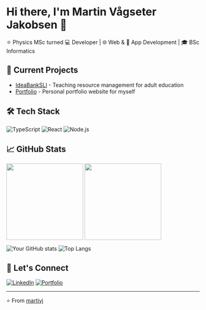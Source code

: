 # Hi there, I'm Martin Vågseter Jakobsen 👋

⚛️ Physics MSc turned 💻 Developer | 🌐 Web & 📱 App Development | 🎓 BSc Informatics

## 🔭 Current Projects
- [IdeaBankSLI](https://github.com/martivj/IdeaBankSLI) - Teaching resource management for adult education
- [Portfolio](https://github.com/martivj/Portfolio) - Personal portfolio website for myself

## 🛠️ Tech Stack
![TypeScript](https://img.shields.io/badge/-TypeScript-3178C6?style=flat-square&logo=typescript&logoColor=white)
![React](https://img.shields.io/badge/-React-61DAFB?style=flat-square&logo=react&logoColor=black)
![Node.js](https://img.shields.io/badge/-Node.js-339933?style=flat-square&logo=node.js&logoColor=white)

## 📈 GitHub Stats
<img height=200 align="center" src="https://github-readme-stats-git-master-martivj-private.vercel.app/api?username=martivj&show_icons=true&theme=dracula&line_height=29" />
<img height=200 align="center" src="https://github-readme-stats-git-master-martivj-private.vercel.app/api/top-langs/?username=martivj&layout=donut&theme=dracula&jupyter%20notebook" />

![Your GitHub stats]()
![Top Langs]()

## 🤝 Let's Connect
[![LinkedIn](https://img.shields.io/badge/-LinkedIn-0077B5?style=flat-square&logo=linkedin&logoColor=white)](https://linkedin.com/in/martin-vågseter-jakobsen-57157a224/)
[![Portfolio](https://img.shields.io/badge/-Portfolio-000000?style=flat-square&logo=react&logoColor=white)](https://martivj.com)

---
⭐️ From [martivj](https://github.com/martivj)
